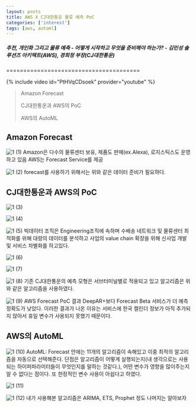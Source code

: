 ```yaml
---
layout: posts
title: AWS X CJ대한통운 물류 예측 PoC 
categories: ['interest']
tags: [aws, automl]
---
```


##### 추천, 개인화 그리고 물류 예측 - 어떻게 시작하고 무엇을 준비해야 하는가? - 김민성 솔루션즈 아키텍트(AWS), 경희정 부장(CJ대한통운)
=======================================

{% include video id="PtHVqCDsoek" provider="youtube" %}

> Amazon Forecast
> 
> CJ대한통운과 AWS의 PoC
> 
> AWS의 AutoML

Amazon Forecast
----------------
![1 (1)](https://user-images.githubusercontent.com/86539195/135284174-fc970d4f-d48b-43b0-8be6-bde76337fcb9.png)
Amazon은 다수의 물류센터 보유, 제품도 판매(ex.Alexa), 로지스틱스도 운영하고 있음
AWS는 Forecast Service를 제공

![1 (2)](https://user-images.githubusercontent.com/86539195/135283294-1f3d4fe0-6fec-460b-b38e-9d88fa310fa9.png)
forecast를 사용하기 위해서는 위와 같은 데이터 준비가 필요하다.

CJ대한통운과 AWS의 PoC
----------------
![1 (3)](https://user-images.githubusercontent.com/86539195/135283298-1d4fd673-3f13-4dd4-818a-bf4086060500.png)

![1 (4)](https://user-images.githubusercontent.com/86539195/135283301-4d6b58ae-6870-41b6-92ce-9f2ac56abdd5.png)

![1 (5)](https://user-images.githubusercontent.com/86539195/135283303-3266c616-340a-41ad-a845-458bf9c9d664.png)
빅데이터 조직은 Engineering조직에 속하며
수배송 네트워크 및 물류센터 최적화를 위해 대량의 데이터를 분석하고
사업의 value chain 확장을 위해 신사업 개발 및 서비스 차별화를 하고있다.

![1 (6)](https://user-images.githubusercontent.com/86539195/135283306-15167df4-0e7b-42f2-a623-85b0fcf6c7e1.png)

![1 (7)](https://user-images.githubusercontent.com/86539195/135283310-d9f3e86b-a596-4854-870e-e57d55035faf.png)

![1 (8)](https://user-images.githubusercontent.com/86539195/135283312-2c823a67-cb52-4e50-9c0c-0b4fcc0c6cd8.png)
기존 CJ대한통운의 예측 모형은 서브터미널별로 적용되고 있고
알고리즘은 위와 같은 알고리즘을 사용하였다.

![1 (9)](https://user-images.githubusercontent.com/86539195/135283315-a39e7c7f-3af3-4284-b19d-ccf863e4ca3d.png)
AWS Forecast PoC 결과 DeepAR+보다 Forecast Beta 서비스가 더 예측 정확도가 낮았다.
이러한 결과가 나온 이유는 서비스에 한국 캘린더 정보가 아직 추가되지 않아서 휴일 변수가 사용되지 못했기 때문이다.

AWS의 AutoML
------------
![1 (10)](https://user-images.githubusercontent.com/86539195/135283317-6acb1a71-a895-4a4e-ae1d-6e47b4100bb2.png)
AutoML: Forecast 안에는 11개의 알고리즘이 속해있고 이중 최적의 알고리즘을 자동으로 선택해준다.
단점은 알고리즘이 어떻게 실행되는지(내 생각으로는 사용되는 하이퍼파라미터들이 무엇인지를 말하는 것같다.), 어떤 변수가 영향을 많이주는지 알 수 없다는 점이다.
또 한정적인 변수 사용이 아쉽다고 하였다.

![1 (11)](https://user-images.githubusercontent.com/86539195/135283321-2db24ab2-4acf-49dc-a010-5d97bda086d4.png)

![1 (12)](https://user-images.githubusercontent.com/86539195/135283326-d0e96698-0fd4-4273-b5e3-28645c3747c8.png)
내가 사용해본 알고리즘은 ARIMA, ETS, Prophet 정도
나머지는 알아보자
